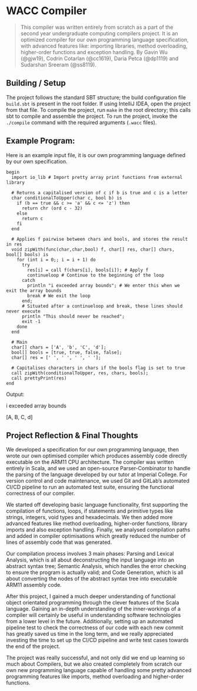 # WACC Compiler

> This compiler was written entirely from scratch as a part of the second year undergraduate computing compilers project.
> It is an optimized compiler for our own programming language specification, with advanced features like: 
> importing libraries, method overloading, higher-order functions and exception handling. 
> By  Gavin Wu (@gjw19), Codrin Cotarlan (@cc1619), Daria Petca (@dp1119) and Sudarshan Sreeram (@ss8119).

## Building / Setup
The project follows the standard SBT structure; the build configuration file `build.sbt` is present in the root folder.
If using IntelliJ IDEA, open the project from that file. To compile the project, run `make` in the root directory; this
calls sbt to compile and assemble the project. To run the project, invoke the `./compile` command with the required
arguments (`.wacc` files).

## Example Program:
Here is an example input file, it is our own programming language defined by our own specification.
```
begin
  import io_lib # Import pretty array print functions from external library
  
  # Returns a capitalised version of c if b is true and c is a letter
  char conditionalToUpper(char c, bool b) is
    if (b == true && c >= 'a' && c <= 'z') then
      return chr (ord c - 32)
    else
      return c
    fi
  end
  
  # Applies f pairwise between chars and bools, and stores the result in res
  void zipWith(func(char,char,bool) f, char[] res, char[] chars, bool[] bools) is
    for (int i = 0;; i = i + 1) do
      try
        res[i] = call f(chars[i], bools[i]); # Apply f
        continueloop # Continue to the beginning of the loop
      catch
        println "i exceeded array bounds"; # We enter this when we exit the array bounds
        break # We exit the loop
      end;
      # Situated after a continueloop and break, these lines should never execute
      println "This should never be reached";
      exit -1
    done
  end
  
  # Main
  char[] chars = ['A', 'b', 'C', 'd'];
  bool[] bools = [true, true, false, false];
  char[] res = [' ', ' ', ' ', ' '];
  
  # Capitalises characters in chars if the bools flag is set to true
  call zipWith(conditionalToUpper, res, chars, bools);
  call prettyPrint(res)
end
```
Output:

i exceeded array bounds

[A, B, C, d]

## Project Reflection & Final Thoughts

We developed a specification for our own programming language, then wrote our own optimised compiler which produces assembly code directly executable on the ARM11 CPU architecture. The compiler was written entirely in Scala, and we used an open-source Parser-Combinator to handle the parsing of the language developed by our tutor at Imperial College. For version control and code maintenance, we used Git and GitLab’s automated CI/CD pipeline to run an automated test suite, ensuring the functional correctness of our compiler.

We started off developing basic language functionality, first supporting the compilation of functions, loops, if statements and primitive types like strings, integers, void types and hexadecimals. We then added more advanced features like method overloading, higher-order functions, library imports and also exception handling. Finally, we analysed compilation paths and added in compiler optimisations which greatly reduced the number of lines of assembly code that was generated. 

Our compilation process involves 3 main phases: Parsing and Lexical Analysis, which is all about deconstructing the input language into an abstract syntax tree; Semantic Analysis, which handles the error checking to ensure the program is actually valid; and Code Generation, which is all about converting the nodes of the abstract syntax tree into executable ARM11 assembly code.

After this project, I gained a much deeper understanding of functional object orientated programming through the clever features of the Scala language. Gaining an in-depth understanding of the inner-workings of a compiler will certainly be useful in understanding software technologies from a lower level in the future. Additionally, setting up an automated pipeline test to check the correctness of our code with each new commit has greatly saved us time in the long term, and we really appreciated investing the time to set up the CI/CD pipeline and write test cases towards the end of the project.

The project was really successful, and not only did we end up learning so much about Compilers, but we also created completely from scratch our own new programming language capable of handling some pretty advanced programming features like imports, method overloading and higher-order functions.
